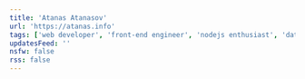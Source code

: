 ```yaml
---
title: 'Atanas Atanasov'
url: 'https://atanas.info'
tags: ['web developer', 'front-end engineer', 'nodejs enthusiast', 'dataviz junkie']
updatesFeed: ''
nsfw: false
rss: false
---
```

